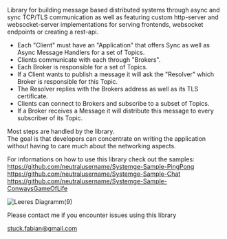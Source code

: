 Library for building message based distributed systems through async and sync TCP/TLS communication as well as featuring custom http-server and websocket-server implementations for serving frontends, websocket endpoints or creating a rest-api.  
  
- Each "Client" must have an "Application" that offers Sync as well as Async Message Handlers for a set of Topics.  
- Clients communicate with each through "Brokers".  
- Each Broker is responsible for a set of Topics.  
- If a Client wants to publish a message it will ask the "Resolver" which Broker is responsible for this Topic.  
- The Resolver replies with the Brokers address as well as its TLS certificate.  
- Clients can connect to Brokers and subscribe to a subset of Topics.  
- If a Broker receives a Message it will distribute this message to every subscriber of its Topic.

Most steps are handled by the library.  
The goal is that developers can concentrate on writing the application without having to care much about the networking aspects.  

For informations on how to use this library check out the samples:  
https://github.com/neutralusername/Systemge-Sample-PingPong  
https://github.com/neutralusername/Systemge-Sample-Chat  
https://github.com/neutralusername/Systemge-Sample-ConwaysGameOfLife  
  
![Leeres Diagramm(9)](https://github.com/neutralusername/Systemge/assets/39095721/0a0d9b5e-d0b0-435f-a7f4-9a01bca3ba46)

Please contact me if you encounter issues using this library

stuck.fabian@gmail.com
